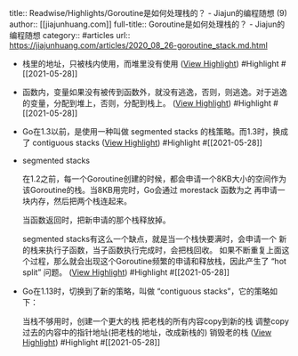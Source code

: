 title:: Readwise/Highlights/Goroutine是如何处理栈的？ - Jiajun的编程随想 (9)
author:: [[jiajunhuang.com]]
full-title:: Goroutine是如何处理栈的？ - Jiajun的编程随想
category:: #articles
url:: https://jiajunhuang.com/articles/2020_08_26-goroutine_stack.md.html

- 栈里的地址，只被栈内使用，而堆里没有使用 ([View Highlight](https://instapaper.com/read/1414457057/16517103)) #Highlight #[[2021-05-28]]
- 函数内，变量如果没有被传到函数外，就没有逃逸，否则，则逃逸。对于逃逸的变量，分配到堆上，否则，分配到栈上。 ([View Highlight](https://instapaper.com/read/1414457057/16517113)) #Highlight #[[2021-05-28]]
- Go在1.3以前，是使用一种叫做 segmented stacks 的栈策略。而1.3时，换成了 contiguous stacks ([View Highlight](https://instapaper.com/read/1414457057/16517118)) #Highlight #[[2021-05-28]]
- segmented stacks
  
  在1.2之前，每一个Goroutine创建的时候，都会申请一个8KB大小的空间作为该Goroutine的栈。当8KB用完时，Go会通过 morestack 函数为之 再申请一块内存，然后把两个栈连起来。
  
  当函数返回时，把新申请的那个栈释放掉。
  
  segmented stacks有这么一个缺点，就是当一个栈快要满时，会申请一个 新的栈来执行子函数，当子函数执行完成时，会把栈回收。 如果不断重复上面这个过程，那么就会出现这个Goroutine频繁的申请和释放栈，因此产生了 “hot split” 问题。 ([View Highlight](https://instapaper.com/read/1414457057/16517119)) #Highlight #[[2021-05-28]]
- Go在1.13时，切换到了新的策略，叫做 “contiguous stacks”，它的策略如下：
  
  当栈不够用时，创建一个更大的栈
  把老栈的所有内容copy到新的栈
  调整copy过去的内容中的指针地址(把老栈的地址，改成新栈的)
  销毁老的栈 ([View Highlight](https://instapaper.com/read/1414457057/16517121)) #Highlight #[[2021-05-28]]